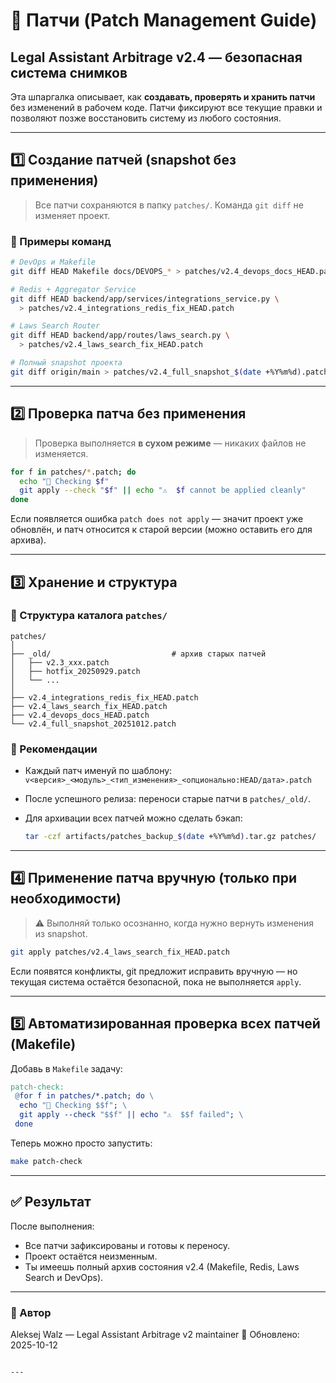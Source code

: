 # 🧩 Патчи (Patch Management Guide)

## Legal Assistant Arbitrage v2.4 — безопасная система снимков

Эта шпаргалка описывает, как **создавать, проверять и хранить патчи** без изменений в рабочем коде.
Патчи фиксируют все текущие правки и позволяют позже восстановить систему из любого состояния.

---

## 1️⃣ Создание патчей (snapshot без применения)

> Все патчи сохраняются в папку `patches/`.
> Команда `git diff` не изменяет проект.

### 🔹 Примеры команд

```bash
# DevOps и Makefile
git diff HEAD Makefile docs/DEVOPS_* > patches/v2.4_devops_docs_HEAD.patch

# Redis + Aggregator Service
git diff HEAD backend/app/services/integrations_service.py \
  > patches/v2.4_integrations_redis_fix_HEAD.patch

# Laws Search Router
git diff HEAD backend/app/routes/laws_search.py \
  > patches/v2.4_laws_search_fix_HEAD.patch

# Полный snapshot проекта
git diff origin/main > patches/v2.4_full_snapshot_$(date +%Y%m%d).patch
```

---

## 2️⃣ Проверка патча без применения

> Проверка выполняется **в сухом режиме** — никаких файлов не изменяется.

```bash
for f in patches/*.patch; do
  echo "🧪 Checking $f"
  git apply --check "$f" || echo "⚠️  $f cannot be applied cleanly"
done
```

Если появляется ошибка `patch does not apply` — значит проект уже обновлён,
и патч относится к старой версии (можно оставить его для архива).

---

## 3️⃣ Хранение и структура

### 📂 Структура каталога `patches/`

```
patches/
│
├── _old/                           # архив старых патчей
│   ├── v2.3_xxx.patch
│   ├── hotfix_20250929.patch
│   └── ...
│
├── v2.4_integrations_redis_fix_HEAD.patch
├── v2.4_laws_search_fix_HEAD.patch
├── v2.4_devops_docs_HEAD.patch
└── v2.4_full_snapshot_20251012.patch
```

### 💾 Рекомендации

- Каждый патч именуй по шаблону:
  `v<версия>_<модуль>_<тип_изменения>_<опционально:HEAD/дата>.patch`

- После успешного релиза:
  переноси старые патчи в `patches/_old/`.

- Для архивации всех патчей можно сделать бэкап:

  ```bash
  tar -czf artifacts/patches_backup_$(date +%Y%m%d).tar.gz patches/
  ```

---

## 4️⃣ Применение патча вручную (только при необходимости)

> ⚠️ Выполняй только осознанно, когда нужно вернуть изменения из snapshot.

```bash
git apply patches/v2.4_laws_search_fix_HEAD.patch
```

Если появятся конфликты, git предложит исправить вручную —
но текущая система остаётся безопасной, пока не выполняется `apply`.

---

## 5️⃣ Автоматизированная проверка всех патчей (Makefile)

Добавь в `Makefile` задачу:

```makefile
patch-check:
 @for f in patches/*.patch; do \
  echo "🧩 Checking $$f"; \
  git apply --check "$$f" || echo "⚠️  $$f failed"; \
 done
```

Теперь можно просто запустить:

```bash
make patch-check
```

---

## ✅ Результат

После выполнения:

- Все патчи зафиксированы и готовы к переносу.
- Проект остаётся неизменным.
- Ты имеешь полный архив состояния v2.4 (Makefile, Redis, Laws Search и DevOps).

---

### 📜 Автор

Aleksej Walz — Legal Assistant Arbitrage v2 maintainer
📅 Обновлено: 2025-10-12

```

---
```
